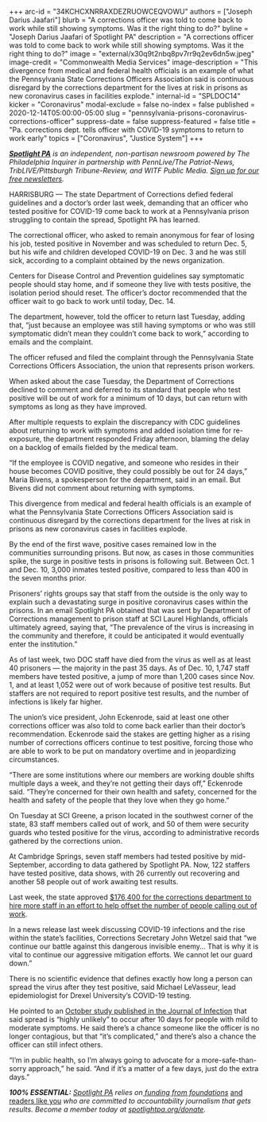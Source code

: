 +++
arc-id = "34KCHCXNRRAXDEZRUOWCEQVOWU"
authors = ["Joseph Darius Jaafari"]
blurb = "A corrections officer was told to come back to work while still showing symptoms. Was it the right thing to do?"
byline = "Joseph Darius Jaafari of Spotlight PA"
description = "A corrections officer was told to come back to work while still showing symptoms. Was it the right thing to do?"
image = "external/x30q9t2nbq8pv7rr9q2ev6dn5w.jpeg"
image-credit = "Commonwealth Media Services"
image-description = "This divergence from medical and federal health officials is an example of what the Pennsylvania State Corrections Officers Association said is continuous disregard by the corrections department for the lives at risk in prisons as new coronavirus cases in facilities explode."
internal-id = "SPLDOC14"
kicker = "Coronavirus"
modal-exclude = false
no-index = false
published = 2020-12-14T05:00:00-05:00
slug = "pennsylvania-prisons-coronavirus-corrections-officer"
suppress-date = false
suppress-featured = false
title = "Pa. corrections dept. tells officer with COVID-19 symptoms to return to work early"
topics = ["Coronavirus", "Justice System"]
+++

<a href="https://www.spotlightpa.org/"><i><b>Spotlight PA</b></i></a><i> is an independent, non-partisan newsroom powered by The Philadelphia Inquirer in partnership with PennLive/The Patriot-News, TribLIVE/Pittsburgh Tribune-Review, and WITF Public Media. </i><a href="https://www.spotlightpa.org/newsletters"><i>Sign up for our free newsletters</i></a><i>.</i>

HARRISBURG — The state Department of Corrections defied federal guidelines and a doctor’s order last week, demanding that an officer who tested positive for COVID-19 come back to work at a Pennsylvania prison struggling to contain the spread, Spotlight PA has learned.

The correctional officer, who asked to remain anonymous for fear of losing his job, tested positive in November and was scheduled to return Dec. 5, but his wife and children developed COVID-19 on Dec. 3 and he was still sick, according to a complaint obtained by the news organization.

Centers for Disease Control and Prevention guidelines say symptomatic people should stay home, and if someone they live with tests positive, the isolation period should reset. The officer’s doctor recommended that the officer wait to go back to work until today, Dec. 14.

The department, however, told the officer to return last Tuesday, adding that, “just because an employee was still having symptoms or who was still symptomatic didn’t mean they couldn’t come back to work,” according to emails and the complaint.

The officer refused and filed the complaint through the Pennsylvania State Corrections Officers Association, the union that represents prison workers.

When asked about the case Tuesday, the Department of Corrections declined to comment and deferred to its standard that people who test positive will be out of work for a minimum of 10 days, but can return with symptoms as long as they have improved.

<script src="https://www.spotlightpa.org/embed.js" async></script><div data-spl-embed-version="1" data-spl-src="https://www.spotlightpa.org/embeds/newsletter/"></div>

After multiple requests to explain the discrepancy with CDC guidelines about returning to work with symptoms and added isolation time for re-exposure, the department responded Friday afternoon, blaming the delay on a backlog of emails fielded by the medical team.

“If the employee is COVID negative, and someone who resides in their house becomes COVID positive, they could possibly be out for 24 days,” Maria Bivens, a spokesperson for the department, said in an email. But Bivens did not comment about returning with symptoms.

This divergence from medical and federal health officials is an example of what the Pennsylvania State Corrections Officers Association said is continuous disregard by the corrections department for the lives at risk in prisons as new coronavirus cases in facilities explode.

By the end of the first wave, positive cases remained low in the communities surrounding prisons. But now, as cases in those communities spike, the surge in positive tests in prisons is following suit. Between Oct. 1 and Dec. 10, 3,000 inmates tested positive, compared to less than 400 in the seven months prior.

Prisoners’ rights groups say that staff from the outside is the only way to explain such a devastating surge in positive coronavirus cases within the prisons. In an email Spotlight PA obtained that was sent by Department of Corrections management to prison staff at SCI Laurel Highlands, officials ultimately agreed, saying that, “The prevalence of the virus is increasing in the community and therefore, it could be anticipated it would eventually enter the institution.”

As of last week, two DOC staff have died from the virus as well as at least 40 prisoners — the majority in the past 35 days. As of Dec. 10, 1,747 staff members have tested positive, a jump of more than 1,200 cases since Nov. 1, and at least 1,052 were out of work because of positive test results. But staffers are not required to report positive test results, and the number of infections is likely far higher.

The union’s vice president, John Eckenrode, said at least one other corrections officer was also told to come back earlier than their doctor’s recommendation. Eckenrode said the stakes are getting higher as a rising number of corrections officers continue to test positive, forcing those who are able to work to be put on mandatory overtime and in jeopardizing circumstances.

“There are some institutions where our members are working double shifts multiple days a week, and they’re not getting their days off,” Eckenrode said. “They’re concerned for their own health and safety, concerned for the health and safety of the people that they love when they go home.”

On Tuesday at SCI Greene, a prison located in the southwest corner of the state, 83 staff members called out of work, and 50 of them were security guards who tested positive for the virus, according to administrative records gathered by the corrections union.

<script src="https://www.spotlightpa.org/embed.js" async></script><div data-spl-embed-version="1" data-spl-src="https://www.spotlightpa.org/embeds/donate/?teaser_text=Spotlight%20PA%20provides%20essential%2C%20public-service%20journalism%20thanks%20to%20readers%20like%20you.%20%3Cb%3EBecome%20a%20member%20today%20with%20a%20gift%20of%20%2415%2Fmonth%20or%20more%20and%20receive%20our%20exclusive%20Pennsylvania%20tote%20bag.%3C%2Fb%3E&cta_text=YES%2C%20COUNT%20ME%20IN&eyebrow_text=BECOME%20A%20MEMBER"></div>

At Cambridge Springs, seven staff members had tested positive by mid-September, according to data gathered by Spotlight PA. Now, 122 staffers have tested positive, data shows, with 26 currently out recovering and another 58 people out of work awaiting test results.

Last week, the state approved <a href="https://web.archive.org/20201213121831/http://www.emarketplace.state.pa.us/EP_Details.aspx?id=19570">$176,400 for the corrections department to hire more staff in an effort to help offset the number of people calling out of work</a>.

In a news release last week discussing COVID-19 infections and the rise within the state’s facilities, Corrections Secretary John Wetzel said that “we continue our battle against this dangerous invisible enemy… That is why it is vital to continue our aggressive mitigation efforts. We cannot let our guard down.”

There is no scientific evidence that defines exactly how long a person can spread the virus after they test positive, said Michael LeVasseur, lead epidemiologist for Drexel University’s COVID-19 testing.

He pointed to an <a href="https://www.journalofinfection.com/article/S0163-4453(20)30651-4/fulltext">October study published in the Journal of Infection</a> that said spread is “highly unlikely” to occur after 10 days for people with mild to moderate symptoms. He said there’s a chance someone like the officer is no longer contagious, but that “it’s complicated,” and there’s also a chance the officer can still infect others.

“I’m in public health, so I’m always going to advocate for a more-safe-than-sorry approach,” he said. “And if it’s a matter of a few days, just do the extra days.”

<i><b>100% ESSENTIAL:</b></i><i> </i><a href="https://www.spotlightpa.org/"><i>Spotlight PA</i></a><i> relies on</i><a href="https://www.spotlightpa.org/support"><i> funding from foundations</i></a><i> </i><a href="https://www.spotlightpa.org/support">and readers like you</a><i> who are committed to accountability journalism that gets results. Become a member today at </i><a href="/donate?campaign=701Dn000000YgovIAC"><i>spotlightpa.org/donate</i></a><i>.</i>
